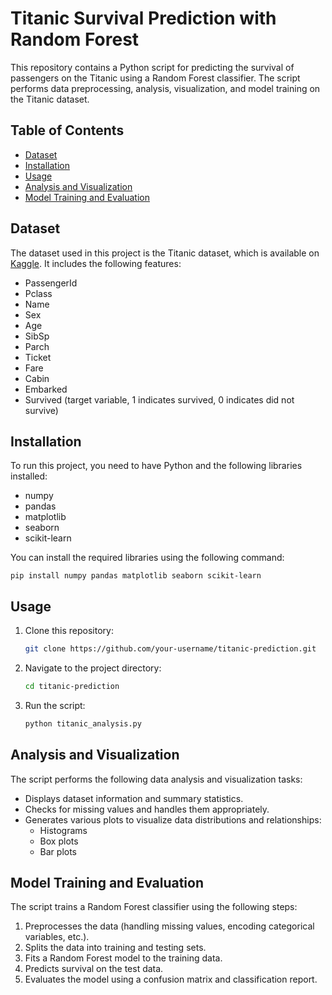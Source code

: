 # Titanic Survival Prediction with Random Forest

This repository contains a Python script for predicting the survival of passengers on the Titanic using a Random Forest classifier. The script performs data preprocessing, analysis, visualization, and model training on the Titanic dataset.

## Table of Contents
- [Dataset](#dataset)
- [Installation](#installation)
- [Usage](#usage)
- [Analysis and Visualization](#analysis-and-visualization)
- [Model Training and Evaluation](#model-training-and-evaluation)


## Dataset
The dataset used in this project is the Titanic dataset, which is available on [Kaggle](https://www.kaggle.com/c/titanic/data). It includes the following features:
- PassengerId
- Pclass
- Name
- Sex
- Age
- SibSp
- Parch
- Ticket
- Fare
- Cabin
- Embarked
- Survived (target variable, 1 indicates survived, 0 indicates did not survive)

## Installation
To run this project, you need to have Python and the following libraries installed:
- numpy
- pandas
- matplotlib
- seaborn
- scikit-learn

You can install the required libraries using the following command:
```
pip install numpy pandas matplotlib seaborn scikit-learn
```

## Usage
1. Clone this repository:
    ```bash
    git clone https://github.com/your-username/titanic-prediction.git
    ```
2. Navigate to the project directory:
    ```bash
    cd titanic-prediction
    ```
3. Run the script:
    ```bash
    python titanic_analysis.py
    ```

## Analysis and Visualization
The script performs the following data analysis and visualization tasks:
- Displays dataset information and summary statistics.
- Checks for missing values and handles them appropriately.
- Generates various plots to visualize data distributions and relationships:
  - Histograms
  - Box plots
  - Bar plots

## Model Training and Evaluation
The script trains a Random Forest classifier using the following steps:
1. Preprocesses the data (handling missing values, encoding categorical variables, etc.).
2. Splits the data into training and testing sets.
3. Fits a Random Forest model to the training data.
4. Predicts survival on the test data.
5. Evaluates the model using a confusion matrix and classification report.
